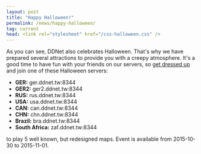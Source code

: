 ```yaml
---
layout: post
title: "Happy Halloween!"
permalink: /news/happy-halloween/
tag: current
head: <link rel="stylesheet" href="/css-halloween.css" />
---
```

As you can see, DDNet also celebrates Halloween. That's why we have prepared several attractions to provide you with a creepy atmosphere.
It's a good time to have fun with your friends on our servers, so <a href="/skins/index.php?filter=phalloween">get dressed up</a> and join one of these Halloween servers:
<ul>
  <li><b>GER:</b> ger.ddnet.tw:8344</li>
  <li><b>GER2:</b> ger2.ddnet.tw:8344</li>
  <li><b>RUS:</b> rus.ddnet.tw:8344</li>
  <li><b>USA:</b> usa.ddnet.tw:8344</li>
  <li><b>CAN:</b> can.ddnet.tw:8344</li>
  <li><b>CHN:</b> chn.ddnet.tw:8344</li>
  <li><b>Brazil:</b> bra.ddnet.tw:8344</li>
  <li><b>South Africa:</b> zaf.ddnet.tw:8344</li>
</ul>
to play 5 well known, but redesigned maps. Event is available from 2015-10-30 to 2015-11-01.
